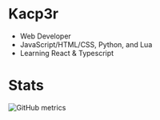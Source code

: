 # Kacp3r
- Web Developer
- JavaScript/HTML/CSS, Python, and Lua
- Learning React & Typescript

# Stats

![GitHub metrics](https://metrics.lecoq.io/kacp3rrr?base.header=0&base.community=0&base.repositories=0&base.metadata=0&isocalendar=1&languages=1&isocalendar.duration=half-year)



